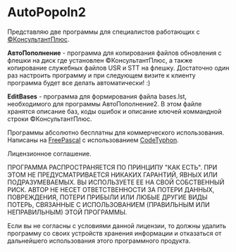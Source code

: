 # AutoPopoln2
Представляю две программы для специалистов работающих с [©КонсультантПлюс](http://www.consultant.ru/).

**АвтоПополнение** - программа для копирования файлов обновления с флешки на диск где установлен ©КонсультантПлюс, а также копирование служебных файлов USR и STT на флешку. Достаточно один раз настроить программу и при следующем визите к клиенту программа будет все делать автоматически! :) 

**EditBases** - программа для формирования файла bases.lst, необходимого для программы АвтоПополнение2. В этом файле хранятся описание баз, коды ошибок и описание ключей коммандной строки ©КонсультантПлюс.

Программы абсолютно бесплатны для коммерческого использования.
Написаны на [FreePascal](https://www.freepascal.org/) с использованием [CodeTyphon](http://www.pilotlogic.com/).

Лицензионное соглашение.

ПРОГРАММА РАСПРОСТРАНЯЕТСЯ ПО ПРИНЦИПУ "КАК ЕСТЬ". ПРИ ЭТОМ НЕ ПРЕДУСМАТРИВАЕТСЯ НИКАКИХ ГАРАНТИЙ, ЯВНЫХ ИЛИ ПОДРАЗУМЕВАЕМЫХ. ВЫ ИСПОЛЬЗУЕТЕ ЕЕ НА СВОЙ СОБСТВЕННЫЙ РИСК. АВТОР НЕ НЕСЕТ ОТВЕТСТВЕННОСТИ ЗА ПОТЕРИ ДАННЫХ, ПОВРЕЖДЕНИЯ, ПОТЕРИ ПРИБЫЛИ ИЛИ ЛЮБЫЕ ДРУГИЕ ВИДЫ ПОТЕРЬ, СВЯЗАННЫЕ С ИСПОЛЬЗОВАНИЕМ (ПРАВИЛЬНЫМ ИЛИ НЕПРАВИЛЬНЫМ) ЭТОЙ ПРОГРАММЫ.

Если вы не согласны с условиями данной лицензии, то должны удалить программу со своих устройств хранения информации и отказаться от дальнейшего использования этого программного продукта.
